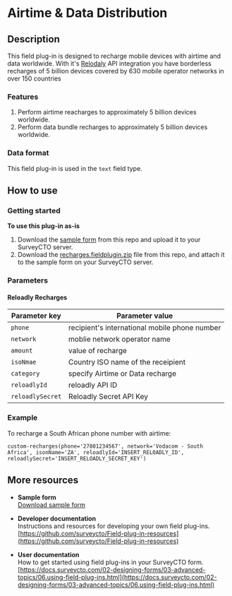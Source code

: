 # Airtime & Data Distribution

## Description

This field plug-in is designed to recharge mobile devices with airtime and data worldwide. With it's [Relodaly](https://reloadly.com) API integration you have borderless recharges of 5 billion devices covered by 630 mobile operator networks in over 150 countries

### Features

1. Perform airtime reacharges to approximately 5 billion devices worldwide.
1. Perform data bundle recharges to approximately 5 billion devices worldwide.

### Data format

This field plug-in is used in the `text` field type.

## How to use

### Getting started

**To use this plug-in as-is**

1. Download the [sample form]() from this repo and upload it to your SurveyCTO server.
1. Download the [recharges.fieldplugin.zip]() file from this repo, and attach it to the sample form on your SurveyCTO server.

### Parameters
#### Reloadly Recharges

| Parameter key | Parameter value |
| --- | --- |
| `phone` | recipient's international mobile phone number|
| `network` | moblie network operator name|
| `amount` | value of recharge|
| `isoNmae` | Country ISO name of the receipient|
| `category` | specify Airtime or Data recharge|
| `reloadlyId` | reloadly API ID|
| `reloadlySecret` | Reloadly Secret API Key|


### Example
To recharge a South African phone number with airtime:

`custom-recharges(phone='27801234567', network='Vodacom - South Africa', isonName='ZA', reloadlyId='INSERT_RELOADLY_ID', reloadlySecret='INSERT_RELOADLY_SECRET_KEY')`

## More resources

* **Sample form**   
[Download sample form]()  

* **Developer documentation**  
Instructions and resources for developing your own field plug-ins.  
[https://github.com/surveycto/Field-plug-in-resources](https://github.com/surveycto/Field-plug-in-resources)

* **User documentation**  
How to get started using field plug-ins in your SurveyCTO form.  
[https://docs.surveycto.com/02-designing-forms/03-advanced-topics/06.using-field-plug-ins.html](https://docs.surveycto.com/02-designing-forms/03-advanced-topics/06.using-field-plug-ins.html)
